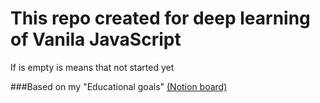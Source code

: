 # This repo created for deep learning of Vanila JavaScript
If is empty is means that not started yet

###Based on my "Educational goals"
[(Notion board)](https://www.notion.so/earechwa/a46d0115a3654aefa32e6a2721f9c1cb?v=9d49d46514b04de9b8e4d81d7e11032a)
